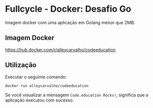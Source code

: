 # Fullcycle - Docker: Desafio Go

Imagem docker com uma aplicação em Golang menor que 2MB.

## Imagem Docker

https://hub.docker.com/r/alleycarvalho/codeeducation

## Utilização

Executar o seguinte comando:

```
docker run alleycarvalho/codeeducation
```

Se você visualizar a mensagem `Code.education Rocks!`, significa que a aplicação executou com sucesso.
